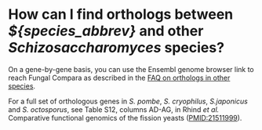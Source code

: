 # How can I find orthologs between *${species_abbrev}* and other *Schizosaccharomyces* species?
<!-- pombase_categories: Orthology,Finding data -->

On a gene-by-gene basis, you can use the Ensembl genome browser link
to reach Fungal Compara as described in the 
[FAQ on orthologs in other species](/faq/how-can-i-find-s.-pombe-orthologs-species-other-than-human-and-s.-cerevisiae).

For a full set of orthologous genes in *S. pombe*, *S. cryophilus*, *S.japonicus*
and *S. octosporus*, see Table S12, columns AD-AG, in Rhind
*et al.* Comparative functional genomics of the fission yeasts 
([PMID:21511999](http://www.ncbi.nlm.nih.gov/pubmed?term=21511999)).


